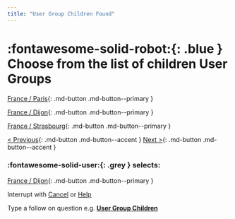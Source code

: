 ```yaml
---
title: "User Group Children Found"
---
```


# :fontawesome-solid-robot:{: .blue } Choose from the list of children User Groups 

[France / Paris](../user-group-found/){: .md-button .md-button--primary }

[France / Dijon](../user-group-found/){: .md-button .md-button--primary }

[France / Strasbourg](../user-group-found/){: .md-button .md-button--primary }

[< Previous](){: .md-button .md-button--accent } [Next >](){: .md-button .md-button--accent }


### :fontawesome-solid-user:{: .grey } selects:

[France / Dijon](../user-group-found/){: .md-button .md-button--primary }

Interrupt with [Cancel](../cancel/) or [Help](../help/)

Type a follow on question e.g. **[User Group Children](../user-group-children-not-found/)**
